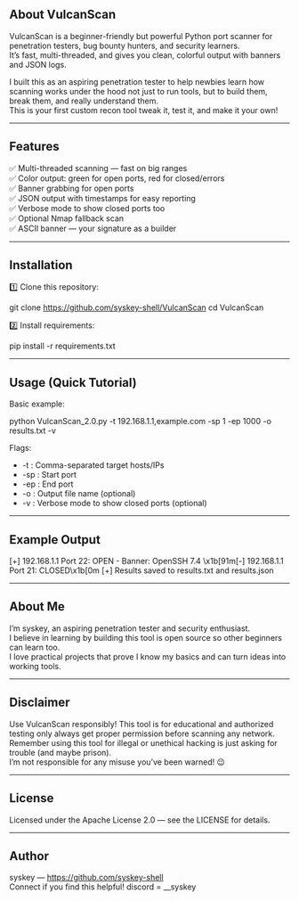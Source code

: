 ##  About VulcanScan

VulcanScan is a beginner-friendly but powerful Python port scanner for penetration testers, bug bounty hunters, and security learners.  
It’s fast, multi-threaded, and gives you clean, colorful output with banners and JSON logs.

I built this as an aspiring penetration tester to help newbies learn how scanning works under the hood 
not just to run tools, but to build them, break them, and really understand them.  
This is your first custom recon tool tweak it, test it, and make it your own!

---

## Features

✅ Multi-threaded scanning — fast on big ranges  
✅ Color output: green for open ports, red for closed/errors  
✅ Banner grabbing for open ports  
✅ JSON output with timestamps for easy reporting  
✅ Verbose mode to show closed ports too  
✅ Optional Nmap fallback scan  
✅ ASCII banner — your signature as a builder

---

## Installation

1️⃣ Clone this repository:

git clone https://github.com/syskey-shell/VulcanScan
cd VulcanScan

2️⃣ Install requirements:

pip install -r requirements.txt

---

## Usage (Quick Tutorial)

Basic example:

python VulcanScan_2.0.py -t 192.168.1.1,example.com -sp 1 -ep 1000 -o results.txt -v

Flags:
- -t : Comma-separated target hosts/IPs
- -sp : Start port
- -ep : End port
- -o : Output file name (optional)
- -v : Verbose mode to show closed ports (optional)

---

##  Example Output

[+] 192.168.1.1 Port 22: OPEN - Banner: OpenSSH 7.4
\\x1b[91m[-] 192.168.1.1 Port 21: CLOSED\\x1b[0m
[+] Results saved to results.txt and results.json

---

##  About Me

I’m syskey, an aspiring penetration tester and security enthusiast.  
I believe in learning by building this tool is open source so other beginners can learn too.  
I love practical projects that prove I know my basics and can turn ideas into working tools.

---

## Disclaimer

Use VulcanScan responsibly! This tool is for educational and authorized testing only always get proper permission before scanning any network.  
Remember using this tool for illegal or unethical hacking is just asking for trouble (and maybe prison).  
I’m not responsible for any misuse you’ve been warned! 😉

---

##  License

Licensed under the Apache License 2.0 — see the LICENSE for details.

---

## Author

syskey — https://github.com/syskey-shell  
Connect if you find this helpful!
discord = __syskey


